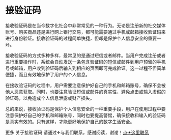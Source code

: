 # 接验证码

接收验证码是在当今数字化社会中非常常见的一种行为。无论是注册新的社交媒体账号、购买商品还是进行网上银行交易，都可能需要通过手机或邮箱接收验证码来进行身份验证。接收验证码的过程简单快捷，但却是保护个人信息安全的重要一环。

接收验证码的方式多种多样，最常见的是通过短信或者邮件。当用户完成注册或者进行重要操作时，系统会自动发送一条包含验证码的短信或邮件到用户预留的手机号或邮箱，用户收到验证码后输入到相应的页面即可完成验证。这一过程不但简单便捷，而且有效地保护了用户的个人信息。

在接收验证码的过程中，用户需要注意保护好自己的手机和邮箱账号，确保不会被他人恶意获取。同时，也要注意验证短信或邮件的真实性，避免点击或输入虚假的验证码，以免造成个人信息泄露或财产损失。

总的来说，接收验证码是保护个人信息安全的一种重要手段，用户在使用过程中要注意保护好自己的手机和邮箱账号，同时也要提高警惕，确保接收和输入的验证码是真实有效的。只有这样，才能更好地保护自己的数字生活安全。

更多 关于接验证码 请通过✈与我们联系，感谢阅读，谢谢！[点✈这里联系](https://cc.k02.cc)